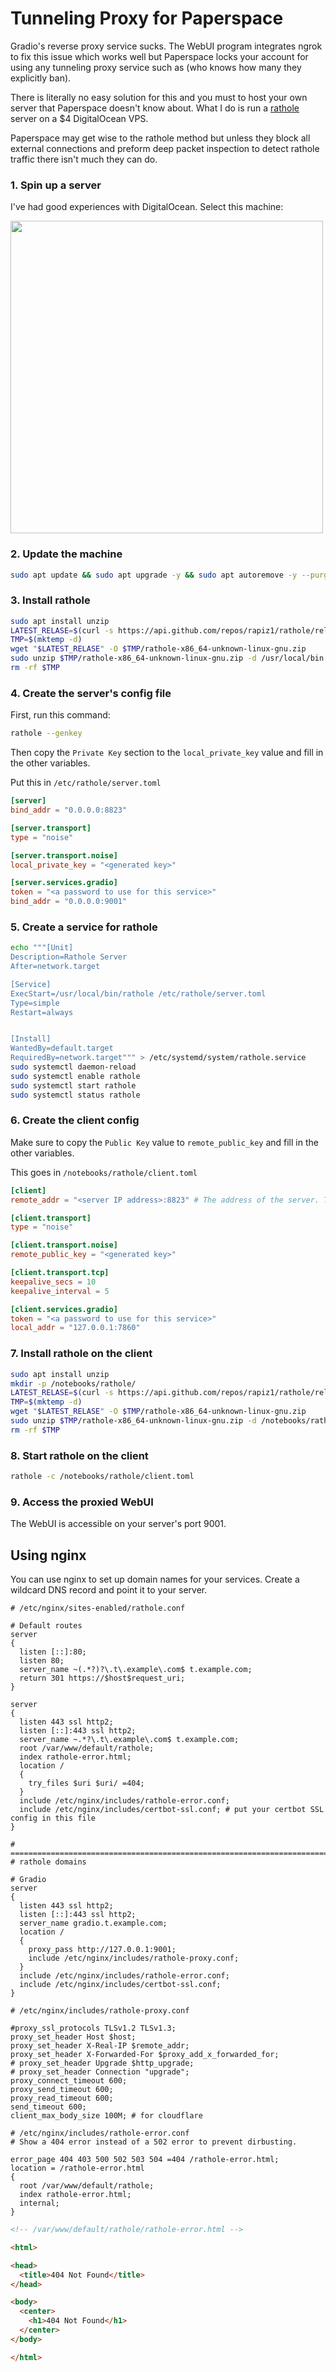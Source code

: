 # Tunneling Proxy for Paperspace

Gradio's reverse proxy service sucks. The WebUI program integrates ngrok to fix this issue which works well but Paperspace locks your account for using any tunneling proxy service such as (who knows how many they  explicitly ban).



There is literally no easy solution for this and you must to host your own server that Paperspace doesn't know  about.
 What I do is run a [rathole](https://github.com/rapiz1/rathole) server on a $4 DigitalOcean VPS.


Paperspace may get wise to the rathole method but unless they block all external connections and preform deep packet inspection to detect rathole traffic there isn't much they can do.



### 1. Spin up a server

I've had good experiences with DigitalOcean. Select this machine:

<img src="https://raw.githubusercontent.com/Engineer-of-Stuff/stable-diffusion-paperspace/master/docs/assets/create-droplet.png" width=500>





### 2. Update the machine

```bash
sudo apt update && sudo apt upgrade -y && sudo apt autoremove -y --purge && reboot
```



### 3. Install rathole

```bash
sudo apt install unzip
LATEST_RELASE=$(curl -s https://api.github.com/repos/rapiz1/rathole/releases/latest | grep browser_download_url | cut -d '"' -f 4 | grep "rathole-x86_64-unknown-linux-gnu.zip")
TMP=$(mktemp -d)
wget "$LATEST_RELASE" -O $TMP/rathole-x86_64-unknown-linux-gnu.zip
sudo unzip $TMP/rathole-x86_64-unknown-linux-gnu.zip -d /usr/local/bin
rm -rf $TMP
```



### 4. Create the server's config file

First, run this command:

```bash
rathole --genkey
```

Then copy the `Private Key` section to the `local_private_key` value and fill in the other variables.



Put this in `/etc/rathole/server.toml`

```toml
[server]
bind_addr = "0.0.0.0:8823"

[server.transport]
type = "noise"

[server.transport.noise]
local_private_key = "<generated key>"

[server.services.gradio]
token = "<a password to use for this service>"
bind_addr = "0.0.0.0:9001"
```





### 5. Create a service for rathole

```bash
echo """[Unit]
Description=Rathole Server
After=network.target

[Service]
ExecStart=/usr/local/bin/rathole /etc/rathole/server.toml
Type=simple
Restart=always


[Install]
WantedBy=default.target
RequiredBy=network.target""" > /etc/systemd/system/rathole.service
sudo systemctl daemon-reload
sudo systemctl enable rathole
sudo systemctl start rathole
sudo systemctl status rathole
```



### 6. Create the client config

Make sure to copy the `Public Key` value to `remote_public_key` and fill in the other variables.

This goes in `/notebooks/rathole/client.toml`

```toml
[client]
remote_addr = "<server IP address>:8823" # The address of the server. The port must be the same with the port in `server.bind_addr`

[client.transport]
type = "noise"

[client.transport.noise]
remote_public_key = "<generated key>"

[client.transport.tcp]
keepalive_secs = 10
keepalive_interval = 5

[client.services.gradio]
token = "<a password to use for this service>"
local_addr = "127.0.0.1:7860"
```



### 7. Install rathole on the client

```bash
sudo apt install unzip
mkdir -p /notebooks/rathole/
LATEST_RELASE=$(curl -s https://api.github.com/repos/rapiz1/rathole/releases/latest | grep browser_download_url | cut -d '"' -f 4 | grep "rathole-x86_64-unknown-linux-gnu.zip")
TMP=$(mktemp -d)
wget "$LATEST_RELASE" -O $TMP/rathole-x86_64-unknown-linux-gnu.zip
sudo unzip $TMP/rathole-x86_64-unknown-linux-gnu.zip -d /notebooks/rathole/
rm -rf $TMP
```



### 8. Start rathole on the client

```bash
rathole -c /notebooks/rathole/client.toml
```



### 9. Access the proxied WebUI

The WebUI is accessible on your server's port 9001.



## Using nginx

You can use nginx to set up domain names for your services. Create a wildcard DNS record and point it to your server.

```nginx
# /etc/nginx/sites-enabled/rathole.conf

# Default routes
server
{
  listen [::]:80;
  listen 80;
  server_name ~(.*?)?\.t\.example\.com$ t.example.com;
  return 301 https://$host$request_uri;
}

server
{
  listen 443 ssl http2;
  listen [::]:443 ssl http2;
  server_name ~.*?\.t\.example\.com$ t.example.com;
  root /var/www/default/rathole;
  index rathole-error.html;
  location /
  {
    try_files $uri $uri/ =404;
  }
  include /etc/nginx/includes/rathole-error.conf;
  include /etc/nginx/includes/certbot-ssl.conf; # put your certbot SSL config in this file
}

# ==============================================================================
# rathole domains

# Gradio
server
{
  listen 443 ssl http2;
  listen [::]:443 ssl http2;
  server_name gradio.t.example.com;
  location /
  {
    proxy_pass http://127.0.0.1:9001;
    include /etc/nginx/includes/rathole-proxy.conf;
  }
  include /etc/nginx/includes/rathole-error.conf;
  include /etc/nginx/includes/certbot-ssl.conf;
}
```



```nginx
# /etc/nginx/includes/rathole-proxy.conf

#proxy_ssl_protocols TLSv1.2 TLSv1.3;
proxy_set_header Host $host;
proxy_set_header X-Real-IP $remote_addr;
proxy_set_header X-Forwarded-For $proxy_add_x_forwarded_for;
# proxy_set_header Upgrade $http_upgrade;
# proxy_set_header Connection "upgrade";
proxy_connect_timeout 600;
proxy_send_timeout 600;
proxy_read_timeout 600;
send_timeout 600;
client_max_body_size 100M; # for cloudflare
```



```nginx
# /etc/nginx/includes/rathole-error.conf
# Show a 404 error instead of a 502 error to prevent dirbusting.

error_page 404 403 500 502 503 504 =404 /rathole-error.html;
location = /rathole-error.html
{
  root /var/www/default/rathole;
  index rathole-error.html;
  internal;
}
```



```html
<!-- /var/www/default/rathole/rathole-error.html -->

<html>

<head>
  <title>404 Not Found</title>
</head>

<body>
  <center>
    <h1>404 Not Found</h1>
  </center>
</body>

</html>
```

